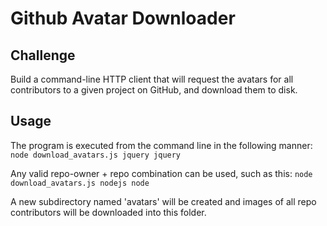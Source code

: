 # Github Avatar Downloader

## Challenge
Build a command-line HTTP client that will request the avatars for all contributors to a given project on GitHub, and download them to disk.

## Usage
The program is executed from the command line in the following manner:
```node download_avatars.js jquery jquery```

Any valid repo-owner + repo combination can be used, such as this:
```node download_avatars.js nodejs node```

A new subdirectory named 'avatars' will be created and images of all repo contributors will be downloaded into this folder.

